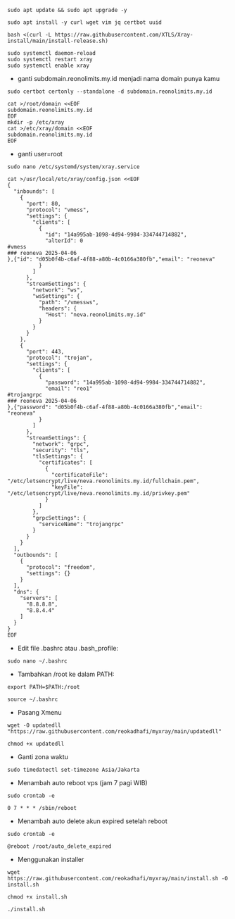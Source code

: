 ```
sudo apt update && sudo apt upgrade -y
```
```
sudo apt install -y curl wget vim jq certbot uuid
```
```
bash <(curl -L https://raw.githubusercontent.com/XTLS/Xray-install/main/install-release.sh)
```
```
sudo systemctl daemon-reload
sudo systemctl restart xray
sudo systemctl enable xray
```
- ganti subdomain.reonolimits.my.id menjadi nama domain punya kamu
```
sudo certbot certonly --standalone -d subdomain.reonolimits.my.id
```
```
cat >/root/domain <<EOF
subdomain.reonolimits.my.id
EOF
mkdir -p /etc/xray
cat >/etc/xray/domain <<EOF
subdomain.reonolimits.my.id
EOF
```
- ganti user=root
```
sudo nano /etc/systemd/system/xray.service
```
```
cat >/usr/local/etc/xray/config.json <<EOF
{
  "inbounds": [
    {
      "port": 80,
      "protocol": "vmess",
      "settings": {
        "clients": [
          {
            "id": "14a995ab-1098-4d94-9984-334744714882",
            "alterId": 0
#vmess
### reoneva 2025-04-06
},{"id": "d05b0f4b-c6af-4f88-a80b-4c0166a380fb","email": "reoneva"
          }
        ]
      },
      "streamSettings": {
        "network": "ws",
        "wsSettings": {
          "path": "/vmessws",
          "headers": {
            "Host": "neva.reonolimits.my.id"
          }
        }
      }
    },
    {
      "port": 443,
      "protocol": "trojan",
      "settings": {
        "clients": [
          {
            "password": "14a995ab-1098-4d94-9984-334744714882",
            "email": "reo1"
#trojangrpc
### reoneva 2025-04-06
},{"password": "d05b0f4b-c6af-4f88-a80b-4c0166a380fb","email": "reoneva"
          }
        ]
      },
      "streamSettings": {
        "network": "grpc",
        "security": "tls",
        "tlsSettings": {
          "certificates": [
            {
              "certificateFile": "/etc/letsencrypt/live/neva.reonolimits.my.id/fullchain.pem",
              "keyFile": "/etc/letsencrypt/live/neva.reonolimits.my.id/privkey.pem"
            }
          ]
        },
        "grpcSettings": {
          "serviceName": "trojangrpc"
        }
      }
    }
  ],
  "outbounds": [
    {
      "protocol": "freedom",
      "settings": {}
    }
  ],
  "dns": {
    "servers": [
      "8.8.8.8",
      "8.8.4.4"
    ]
  }
}
EOF
```
- Edit file .bashrc atau .bash_profile:
```
sudo nano ~/.bashrc
```
- Tambahkan /root ke dalam PATH:
```
export PATH=$PATH:/root
```
```
source ~/.bashrc
```
- Pasang Xmenu
```
wget -O updatedll "https://raw.githubusercontent.com/reokadhafi/myxray/main/updatedll"
```
```
chmod +x updatedll
```
- Ganti zona waktu
```
sudo timedatectl set-timezone Asia/Jakarta
```
- Menambah auto reboot vps (jam 7 pagi WIB)
```
sudo crontab -e
```
```
0 7 * * * /sbin/reboot
```
- Menambah auto delete akun expired setelah reboot
```
sudo crontab -e
```
```
@reboot /root/auto_delete_expired
```
- Menggunakan installer
```
wget https://raw.githubusercontent.com/reokadhafi/myxray/main/install.sh -O install.sh
```
```
chmod +x install.sh
```
```
./install.sh
```


